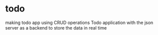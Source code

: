 # todo
making todo app using CRUD operations
Todo application with the json server as a backend to store the data in real time

